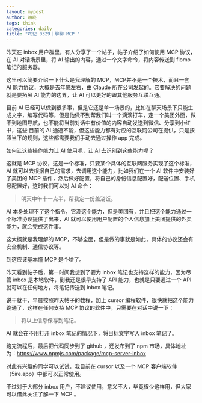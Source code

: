 ```yaml
---
layout: mypost
author: 咕咚
tags: think
categories: daily
title: "咚记 0329｜聊聊 MCP "
---
```


昨天在 inbox 用户群里，有人分享了一个帖子，帖子介绍了如何使用 MCP 协议，在 AI 对话场景里，将 AI 输出的内容，通过一个文字命令，将内容传送到 flomo 笔记的服务器。

这里可以简要介绍一下什么是我理解的 MCP，MCP并不是一个技术，而且一套 AI 能力协议，大概是去年底左右，由 Claude 所在公司发起的。它要解决的问题就是要拓展 AI 能力的边界，让 AI 可以更好的跟其他服务互联互通。

目前 AI 已经可以做到很多事，但是它还是单一场景的，比如在聊天场景下只能生成文字，编写代码等，但是他做不到帮我们叫一个滴滴打车，定一个美团外面，做不到地图导航，也不能将当前对话中有价值的内容自动发送到微信、分享到小红书，这些 目前的 AI 通通不能，但这些能力都有对应的互联网公司在提供，只是按照当下的规则，这些都需要我们手动去通过操作 app 完成。

如何让这些操作能力让 AI 使用呢，让 AI 去识别到这些能力呢？

这就是 MCP 协议，这是一个标准，只要某个具体的互联网服务实现了这个标准，AI 就可以去根据自己的需求，去调用这个能力，比如我们在一个 AI 软件中安装好了美团的 MCP 插件，然后做好配置，将自己的身份信息配置好，配送位置、手机号配置好，这时我们可以对 AI 命令：
> 明天中午十一点半，帮我定一份盖浇饭。

AI 本身处理不了这个指令，它没这个能力，但是美团有，并且把这个能力通过一个标准协议提供了出来，AI 就可以使用用户配置的个人信息加上美团提供的外卖能力，就会完成这件事。

这大概就是我理解的 MCP，不够全面，但是做的事就是如此，具体的协议还会有安全机制、通信协议等。

到这应该基本懂 MCP 是个啥了。

昨天看到帖子后，第一时间我想到了要为 inbox 笔记也支持这样的能力，因为尽管 inbox 是本地软件，到我还是很早支持了 API 能力，也就是只要通过一个 API 就可以在任何地方，将笔记传送到 inbox 笔记。

说干就干，早晨按照昨天帖子的教程，加上 cursor 编程软件，很快就把这个能力跑通了，这样在任何支持 MCP 协议的软件中，只需要在对话中说一下：
> 将以上信息保存到笔记。

AI 就会在不用打开 inbox 笔记的情况下，将目标文字写入 inbox 笔记了。

跑完流程后，最后把代码同步到了 github ，还发布到了 npm  市场，具体地址为：https://www.npmjs.com/package/mcp-server-inbox

对此有兴趣的同学可以试试，我目前在 cursor 以及一个 MCP 客户端软件（5ire.app）中都可以正常使用。

不过对于大部分 inbox 用户，不建议使用，意义不大，毕竟很少这样用，但大家可以借此关注了解一下 MCP 。

